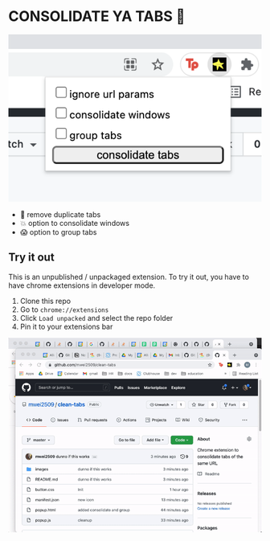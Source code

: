 # CONSOLIDATE YA TABS :cowboy_hat_face:

![alt text](https://github.com/mwei2509/clean-tabs/blob/master/images/readme.png)

- :doughnut: remove duplicate tabs
- :boom: option to consolidate windows
- :scream: option to group tabs

## Try it out

This is an unpublished / unpackaged extension.  To try it out, you have to have chrome extensions in developer mode.

1. Clone this repo
2. Go to `chrome://extensions`
3. Click `Load unpacked` and select the repo folder
4. Pin it to your extensions bar

![alt text](https://github.com/mwei2509/clean-tabs/blob/master/images/screenrecording.gif)